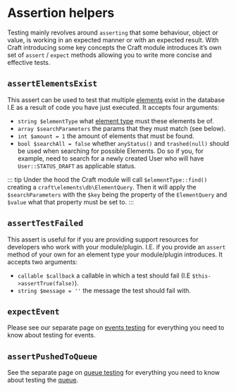 # Assertion helpers

Testing mainly revolves around `asserting` that some behaviour, object or value, is working in an expected manner
or with an expected result. With Craft introducing some key concepts
the Craft module introduces it’s own set of `assert` / `expect` methods allowing
you to write more concise and effective tests.

## `assertElementsExist`

This assert can be used to test that multiple [elements](../../extend/element-types.md#getting-started) exist in the database I.E as a result of code you have just executed.
It accepts four arguments:

- `string $elementType` what [element type](../../extend/element-types.md) must these elements be of.
- `array $searchParameters` the params that they must match (see below).
- `int $amount = 1` the amount of elements that must be found.
- `bool $searchAll = false` whether `anyStatus()` and `trashed(null)` should be used when searching for possible Elements.
Do so if you, for example, need to search for a newly created User who will have `User::STATUS_DRAFT` as applicable status.

::: tip
Under the hood the Craft module will call `$elementType::find()` creating a `craft\elements\db\ElementQuery`.
Then it will apply the `$searchParameters` with the `$key` being the property of the `ElementQuery` and `$value` what
that property must be set to.
:::

## `assertTestFailed`

This assert is useful for if you are providing support resources for developers who work with your module/plugin.
I.E. if you provide an `assert` method of your own for an element type your module/plugin introduces. It
accepts two arguments:

- `callable $callback` a callable in which a test should fail (I.E `$this->assertTrue(false)`).
- `string $message = ''` the message the test should fail with.
## `expectEvent`

Please see our separate page on [events testing](../testing-craft/events.md) for everything you need to know about
testing for events.

## `assertPushedToQueue`

See the separate page on [queue testing](../testing-craft/queue.md) for everything you need to know
about testing the [queue](../../config/#queue-component).
